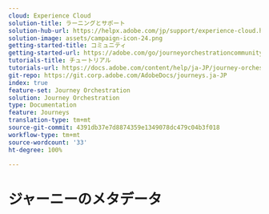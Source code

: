 ```yaml
---
cloud: Experience Cloud
solution-title: ラーニングとサポート
solution-hub-url: https://helpx.adobe.com/jp/support/experience-cloud.html
solution-image: assets/campaign-icon-24.png
getting-started-title: コミュニティ
getting-started-url: https://adobe.com/go/journeyorchestrationcommunity_jp
tutorials-title: チュートリアル
tutorials-url: https://docs.adobe.com/content/help/ja-JP/journey-orchestration-learn/tutorials/understanding-journey-orchestration.html
git-repo: https://git.corp.adobe.com/AdobeDocs/journeys.ja-JP
index: true
feature-set: Journey Orchestration
solution: Journey Orchestration
type: Documentation
feature: Journeys
translation-type: tm+mt
source-git-commit: 4391db37e7d8874359e1349078dc479c04b3f018
workflow-type: tm+mt
source-wordcount: '33'
ht-degree: 100%

---
```



# ジャーニーのメタデータ
